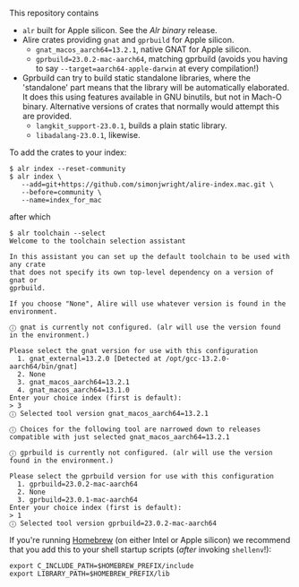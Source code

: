 This repository contains 

* `alr` built for Apple silicon. See the _Alr binary_ release.
* Alire crates providing `gnat` and `gprbuild` for Apple silicon.
  * `gnat_macos_aarch64=13.2.1`, native GNAT for Apple silicon.
  * `gprbuild=23.0.2-mac-aarch64`, matching gprbuild (avoids you having to say `--target=aarch64-apple-darwin` at every compilation!)
* Gprbuild can try to build static standalone libraries, where the 'standalone' part means that the library will be automatically elaborated. It does this using features available in GNU binutils, but not in Mach-O binary. Alternative versions of crates that normally would attempt this are provided.
  * `langkit_support-23.0.1`, builds a plain static library.
  * `libadalang-23.0.1`, likewise.
  
To add the crates to your index:

```
$ alr index --reset-community
$ alr index \
   --add=git+https://github.com/simonjwright/alire-index.mac.git \
   --before=community \
   --name=index_for_mac
```

after which

```
$ alr toolchain --select
Welcome to the toolchain selection assistant     

In this assistant you can set up the default toolchain to be used with any crate
that does not specify its own top-level dependency on a version of gnat or 
gprbuild.

If you choose "None", Alire will use whatever version is found in the 
environment.

ⓘ gnat is currently not configured. (alr will use the version found in the environment.)

Please select the gnat version for use with this configuration
  1. gnat_external=13.2.0 [Detected at /opt/gcc-13.2.0-aarch64/bin/gnat]
  2. None
  3. gnat_macos_aarch64=13.2.1
  4. gnat_macos_aarch64=13.1.0
Enter your choice index (first is default): 
> 3
ⓘ Selected tool version gnat_macos_aarch64=13.2.1

ⓘ Choices for the following tool are narrowed down to releases compatible with just selected gnat_macos_aarch64=13.2.1

ⓘ gprbuild is currently not configured. (alr will use the version found in the environment.)

Please select the gprbuild version for use with this configuration
  1. gprbuild=23.0.2-mac-aarch64
  2. None
  3. gprbuild=23.0.1-mac-aarch64
Enter your choice index (first is default): 
> 1
ⓘ Selected tool version gprbuild=23.0.2-mac-aarch64
```

If you're running [Homebrew](https://brew.sh) (on either Intel or Apple silicon) we recommend that you add this to your shell startup scripts (_after_ invoking `shellenv`!):

```
export C_INCLUDE_PATH=$HOMEBREW_PREFIX/include
export LIBRARY_PATH=$HOMEBREW_PREFIX/lib
```
